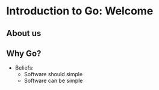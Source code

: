 # Introduction to Go: Welcome

## About us

## Why Go?

* Beliefs:
	* Software should simple
	* Software can be simple
